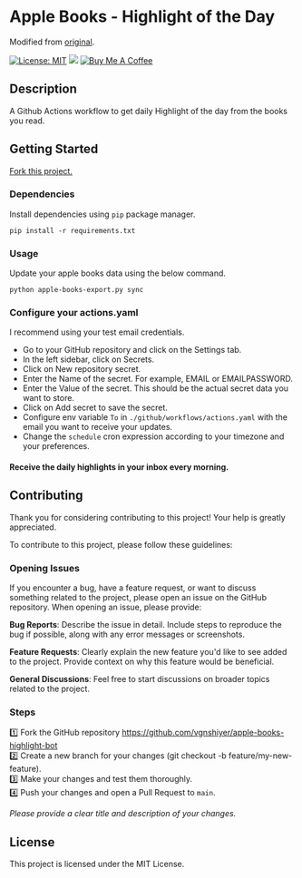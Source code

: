 # Apple Books - Highlight of the Day

Modified from [original](https://github.com/matttrent/ibooks-highlights).

<!-- Badges -->
[![License: MIT](https://img.shields.io/badge/License-MIT-green.svg)](https://opensource.org/licenses/MIT)
[![](https://img.shields.io/badge/Follow-vgnshiyer-0A66C2?logo=linkedin)](https://www.linkedin.com/comm/mynetwork/discovery-see-all?usecase=PEOPLE_FOLLOWS&followMember=vgnshiyer)
[![Buy Me A Coffee](https://img.shields.io/badge/Buy%20Me%20A%20Coffee-Donate-yellow.svg?logo=buymeacoffee)](https://www.buymeacoffee.com/vgnshiyer)

## Description

A Github Actions workflow to get daily Highlight of the day from the books you read.

## Getting Started

[Fork this project.](https://github.com/vgnshiyer/apple-books-highlight-bot/fork)

### Dependencies

Install dependencies using `pip` package manager.

`pip install -r requirements.txt`

### Usage

Update your apple books data using the below command.

`python apple-books-export.py sync`

### Configure your actions.yaml

I recommend using your test email credentials.

* Go to your GitHub repository and click on the Settings tab.
* In the left sidebar, click on Secrets.
* Click on New repository secret.
* Enter the Name of the secret. For example, EMAIL or EMAILPASSWORD.
* Enter the Value of the secret. This should be the actual secret data you want to store.
* Click on Add secret to save the secret.
* Configure env variable `To` in `./github/workflows/actions.yaml` with the email you want to receive your updates.
* Change the `schedule` cron expression according to your timezone and your preferences.

#### Receive the daily highlights in your inbox every morning.

## Contributing

Thank you for considering contributing to this project! Your help is greatly appreciated.

To contribute to this project, please follow these guidelines:

### Opening Issues
If you encounter a bug, have a feature request, or want to discuss something related to the project, please open an issue on the GitHub repository. When opening an issue, please provide:

**Bug Reports**: Describe the issue in detail. Include steps to reproduce the bug if possible, along with any error messages or screenshots.

**Feature Requests**: Clearly explain the new feature you'd like to see added to the project. Provide context on why this feature would be beneficial.

**General Discussions**: Feel free to start discussions on broader topics related to the project.

### Steps

1️⃣ Fork the GitHub repository https://github.com/vgnshiyer/apple-books-highlight-bot \
2️⃣ Create a new branch for your changes (git checkout -b feature/my-new-feature). \
3️⃣ Make your changes and test them thoroughly. \
4️⃣ Push your changes and open a Pull Request to `main`.

*Please provide a clear title and description of your changes.*

## License

This project is licensed under the MIT License.

